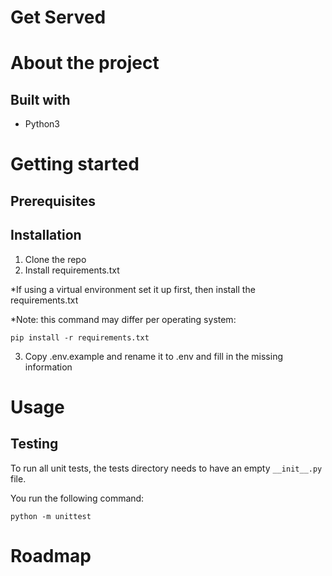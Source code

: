 # Get Served

# About the project

## Built with
- Python3

# Getting started
## Prerequisites

## Installation
1. Clone the repo
2. Install requirements.txt

*If using a virtual environment set it up first, then install the requirements.txt

*Note: this command may differ per operating system:
```
pip install -r requirements.txt
```
3. Copy .env.example and rename it to .env and fill in the missing information 

# Usage

## Testing
To run all unit tests, the tests directory needs to have an empty `__init__.py` file.

You run the following command: 
```
python -m unittest
```

# Roadmap
